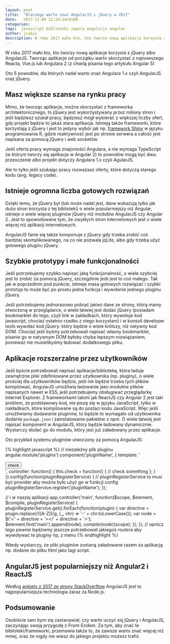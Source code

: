```yaml
---
layout: post
title:  "Dlaczego warto znać AngularJS i jQuery w 2017"
date:   2017-12-09 12:24:14+0100
categories:
tags:  javascript biblioteki jquery angularjs angular
author: jcubic
description: W roku 2017 mało kto, kto tworzy nową aplikacje korzysta z jQuery albo AngularJS. Zaczynając od zera warto korzystać z najnowszego Reacta, Vue.js lub Angulara 2, ale na pewno warto znać tą bibliotekę i framework.
---
```


W roku 2017 mało kto, kto tworzy nową aplikacje korzysta z jQuery albo AngularJS. Tworząc aplikacje od początku warto skorzystać z najnowszego Reacta, Vue.js lub Angulara 2 (z chwilą pisania tego artykułu Angular 5)

Oto 5 powodów, dla których nadal warto znać Angulara 1.x czyli AngularJS oraz jQuery.

<!-- more -->

## Masz większe szanse na rynku pracy

Mimo, że tworząc aplikacje, można skorzystać z frameworka architektonicznego, to jQuery jest wykorzystywany przez miliony stron i jeśli będziesz szukał pracy, będziesz mógł wybierać z większej liczby ofert, gdy projekt będzie to jakaś stara aplikacja. Istnieją także frameworki, które korzystają z jQuery i jest to jedyny wybór jak np. [framework Shiny](https://shiny.rstudio.com/) w języku programowania R, gdzie reaktywność jest po stronie serwera a całość jest napisana za pomocą jQuery i web socketów.

Jeśli oferta pracy wymaga znajomości Angulara, a nie wymaga TypeScript (w którym tworzy się aplikacje w Angular 2) to powodów mogą być dwa: przeoczenie albo projekt dotyczy Angulara 1.x czyli AgularJS.

Ale to tylko jeśli szukając pracy rozważasz oferty, które dotyczą starego kodu (ang. legacy code).

## Istnieje ogromna liczba gotowych rozwiązań

Dzięki temu, że jQuery był (lub może nadal jest, dane wskazują tylko jak dużo stron korzysta z tej biblioteki) o wiele popularniejszy niż Angular, istnieje o wiele więcej pluginów jQuery niż modułów AngularJS czy Angular 2. Jest to spowodowane tym, że zwykłych stron internetowych jest o wiele więcej niż aplikacji internetowych.

AngularJS fanie się także komponuje z jQuery gdy trzeba zrobić coś bardziej skomplikowanego, na co nie pozwala jqLite, albo gdy trzeba użyć gotowego pluginu jQuery.

## Szybkie prototypy i małe funkcjonalności

Jeśli potrzebujemy szybko napisać jaką funkcjonalność, o wiele szybciej jest to zrobić za pomocą jQuery, szczególnie jeśli jest to coś małego. Tak jak w poprzednim pod punkcie, istnieje masa gotowych rozwiązać i szybki prototyp to może być po prostu jedna funkcja i wywołanie jednego pluginu jQuery.

Jeśli potrzebujemy jednorazowo pobrać jakieś dane ze strony, którą mamy otworzoną w przeglądarce, o wiele łatwiej jest dodać jQuery (posiadam bookmarklet do tego, czyli link w zakładkach, który wywołuje kod javascript, chociaż ostatnio rzadko z niego korzystam) i w konsoli developer tools wywołać kod jQuery. który będzie o wiele krótszy, niż natywny kod DOM. Chociaż jeśli byśmy potrzebowali napisać własny bookmarklet, pisanie go w natywnym DOM byłoby chyba lepszym rozwiązaniem, ponieważ nie musielibyśmy ładować dodatkowego pliku.

## Aplikacje rozszerzalne przez użytkowników

Jeśli byście potrzebowali napisać aplikacje/bibliotekę, która ładuje zewnętrzne pliki zdefiniowane przez użytkownika (np. pluginy), o wiele prościej dla użytkowników będzie, jeśli nie będzie trzeba tych plików kompilować, AngularJS umożliwia ładowanie jako modułów plików napisanych nawet w ES5, jeśli potrzebujemy obsługiwać przeglądarkę Internet Explorer. Z frameworkami takimi jak ReactJS czy Angular 2 jest taki problem, że podstawowy kod, nie piszę się w języku JavaScript, tylko w nakładkach, które kompilowane są do postaci kodu JavaScript. Więc jeśli umożliwiamy dodawanie pluginów, to będzie to wymagało od użytkownika dodanie `package.json` i zainstalowanie pakietów z npm. O wiele łatwiej jest napisać komponent w AngularJS, który będzie ładowany dynamicznie. Wystarczy dodać go do modułu, który jest już załadowany przez aplikacje.

Oto przykład systemu pluginów utworzony za pomocą AngularJS:

{% highlight javascript %}
// niezależny plik pluginu
angular.module('plugins').component('pluginName', {
   template: '<div><button ng-click="ctrl.check()">check</button></div>',
   controller: function() {
       this.check = function() {
          // check something
       };
   }
}).config(function(pluginRegisterService) {
    // pluginRegisterService to musi być provider aby można było użyć go w funkcji config
    pluginRegisterService.register('pluginName');
});

// i w naszej aplikacji
app.controller('main', function($scope, $element, $compile, pluginRegisterService) {
    pluginRegisterService.get().forEach(function(plugin) {
        var directive = plugin.replace(/([A-Z])/g, (_, chr) => '-' + chr.toLowerCase());
        var node = $('<' + directive + '></' + directive + '>');
        $element.find('main').append(node);
        $compile(node)($scope);
    });
});
// oprócz tego pewnie będziemy jeszcze potrzebowali jakiegoś routera aby wywoływać te pluginy np, z menu
{% endhighlight %}

Wtedy wystarczy, że pliki pluginów zostaną załadowane razem za aplikacją np. dodane do pliku html jako tagi script.

## AngularJS jest popularniejszy niż Angular2 i ReactJS

Według [ankiety z 2017 ze strony StackOverflow](https://insights.stackoverflow.com/survey/2017#technology-frameworks-libraries-and-other-technologies) AngularJS jest to najpopularniejsza technologia zaraz za Node.js.

## Podsumowanie

Osobiście sam bym się zastanawiał, czy warto uczyć się jQuery i AngularJS, zaczynając swoją przygodę z Front-Endem. Za tym, aby znać te biblioteki/frameworki, przemawia także to, że zawsze warto znać więcej niż mniej, oraz że nigdy nie wiesz do jakiego projektu możesz trafić.
